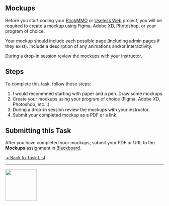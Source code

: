 <style>@import url("//readme.codeadam.ca/readme.css");</style>

## Mockups

Before you start coding your [BrickMMO](https://brickmmo.com/) or [Useless Web](https://theuselessweb.com/) project, you will be required to create a mockup using Figma, Adobe XD, Photoshop, or your program of choice.

Your mockup should include each possible page (including admin pages if they exist). Include a descirption of any animations and/or interactivity.

During a drop-in session review the mockups with your instructor.

## Steps

To complete this task, follow these steps:

1. I would recommned starting with paper and a pen. Draw some mockups.
2. Create your mockups using your program of choice (Figma, Adobe XD, Photoshop, etc...).
3. During a drop-in session review the mockups with your instructor.
4. Submit your completed mockup as a PDF or a link.

## Submitting this Task

After you have completed your mockups, submit your PDF or URL to the **Mockups** assignment in [Blackboard](https://learn.humber.ca/).

[&#10132; Back to Task List](/)

---

<a href="https://brickmmo.com">
<img src="https://brickmmo.com/images/brickmmo-logo-horizontal.jpg" width="100">
</a>
